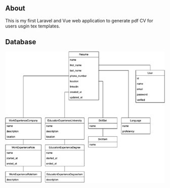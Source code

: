 
## About

This is my first Laravel and Vue web application to generate pdf CV for users usgin tex templates.


## Database

![Db diagram](./docs/Cvyaar_db.png?raw=true "DB DIAGRAM")

